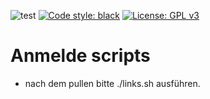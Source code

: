 ![test](https://github.com/Samhuw8a/Anmelde-server/actions/workflows/tests.yml/badge.svg) 
<a href="https://github.com/psf/black"><img alt="Code style: black" src="https://img.shields.io/badge/code%20style-black-000000.svg"></a>
[![License: GPL v3](https://img.shields.io/badge/License-GPLv3-blue.svg)](https://www.gnu.org/licenses/gpl-3.0)

# Anmelde scripts

- nach dem pullen bitte ./links.sh ausführen.
